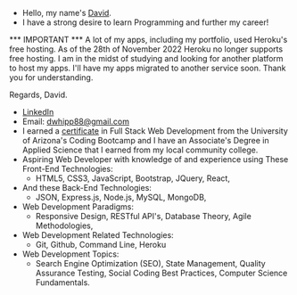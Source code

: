 - Hello, my name's [David](https://www.linkedin.com/in/david-w-079841213/).
- I have a strong desire to learn Programming and further my career!


*** IMPORTANT ***
A lot of my apps, including my portfolio, used Heroku's free hosting.
As of the 28th of November 2022 Heroku no longer supports free hosting.
I am in the midst of studying and looking for another platform to host my apps.
I'll have my apps migrated to another service soon.
Thank you for understanding.

Regards, 
David.

- [LinkedIn](https://www.linkedin.com/in/david-w-079841213/)
- Email: dwhipp88@gmail.com
- I earned a [certificate](https://arizona.badgr.com/public/assertions/gKrNffytTUe7WQTfPe3A7A) in Full Stack Web Development from the University of Arizona's Coding Bootcamp and I have an Associate's Degree in Applied Science that I earned from my local community college. 
- Aspiring Web Developer with knowledge of and experience using These Front-End Technologies:
  - HTML5, CSS3, JavaScript, Bootstrap, JQuery, React,
- And these Back-End Technologies:
  - JSON, Express.js, Node.js, MySQL, MongoDB, 
- Web Development Paradigms:
  - Responsive Design, RESTful API's, Database Theory, Agile Methodologies,
- Web Development Related Technologies:
  - Git, Github, Command Line, Heroku 
- Web Development Topics: 
  - Search Engine Optimization (SEO), State Management, Quality Assurance Testing, Social Coding Best Practices, Computer Science Fundamentals.

<!---
D-Whipp/D-Whipp is a ✨ special ✨ repository because its `README.md` (this file) appears on your GitHub profile.
You can click the Preview link to take a look at your changes.
--->
